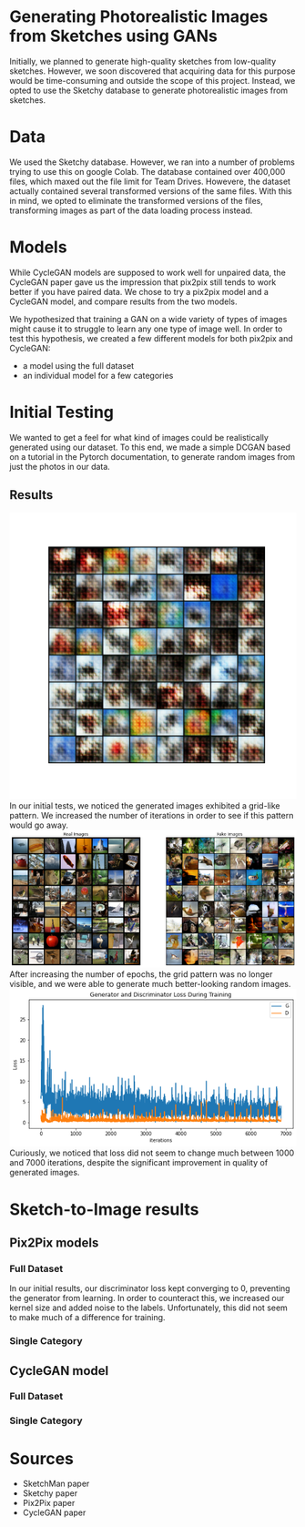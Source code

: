 # Generating Photorealistic Images from Sketches using GANs
Initially, we planned to generate high-quality sketches from low-quality sketches. However, we soon discovered that acquiring data for this purpose would be time-consuming and outside the scope of this project. Instead, we opted to use the Sketchy database to generate photorealistic images from sketches.

# Data
We used the Sketchy database. However, we ran into a number of problems trying to use this on google Colab. The database contained over 400,000 files, which maxed out the file limit for Team Drives. Howevere, the dataset actually contained several transformed versions of the same files. With this in mind, we opted to eliminate the transformed versions of the files, transforming images as part of the data loading process instead.

# Models
While CycleGAN models are supposed to work well for unpaired data, the CycleGAN paper gave us the impression that pix2pix still tends to work better if you have paired data. We chose to try a pix2pix model and a CycleGAN model, and compare results from the two models.

We hypothesized that training a GAN on a wide variety of types of images might cause it to struggle to learn any one type of image well. In order to test this hypothesis, we created a few different models for both pix2pix and CycleGAN:
* a model using the full dataset
* an individual model for a few categories

# Initial Testing
We wanted to get a feel for what kind of images could be realistically generated using our dataset. To this end, we made a simple DCGAN based on a tutorial in the Pytorch documentation, to generate random images from just the photos in our data.

## Results
![The result of training the DCGAN for a low number of iterations](results/DCGAN_low_iterations.png)
In our initial tests, we noticed the generated images exhibited a grid-like pattern. We increased the number of iterations in order to see if this pattern would go away.
![A side-by-side comparison of real images with fake generated images](results/Final_DCGAN_results.png)
After increasing the number of epochs, the grid pattern was no longer visible, and we were able to generate much better-looking random images.
![Chart of loss per iteration for DCGAN](results/DCGAN_loss.png)
Curiously, we noticed that loss did not seem to change much between 1000 and 7000 iterations, despite the significant improvement in quality of generated images.
# Sketch-to-Image results
## Pix2Pix models

### Full Dataset
In our initial results, our discriminator loss kept converging to 0, preventing the generator from learning. In order to counteract this, we increased our kernel size and added noise to the labels. Unfortunately, this did not seem to make much of a difference for training.

### Single Category

## CycleGAN model

### Full Dataset

### Single Category

# Sources
* SketchMan paper
* Sketchy paper
* Pix2Pix paper
* CycleGAN paper